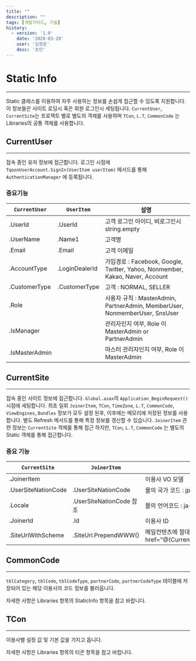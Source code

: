 ```yaml
---
title: ""
description: ""
tags: [개발가이드, 기술]
history:
  - version: '1.0'
    date: '2020-03-20'
    user: '김정훈'
    desc: '초안'
---
```


# Static Info
---
Static 클래스를 이용하여 자주 사용하는 정보를 손쉽게 접근할 수 있도록 지원합니다. 이 정보들은 사이트 로딩시 혹은 회원 로그인시 세팅됩니다.
`CurrentUser`, `CurrentSite`는 프로젝트 별로 별도의 객체를 사용하며 `TCon`, `L.T`, `CommonCode` 는 Libraries의 공통 객체를 사용합니다.


## CurrentUser
---
접속 중인 유저 정보에 접근합니다.
로그인 시점에 `TqoonUserAccount.SignIn(UserItem userItem)` 메서드를 통해 `AuthenticationManager` 에 등록됩니다.

### 중요기능

| `CurrentUser` | `UserItem` | 설명 |
| --- | --- | --- |
| .UserId | .UserId | 고객 로그인 아이디, 비로그인시 string.empty |
| .UserName | .Name1 | 고객명 |
| .Email | .Email | 고객 이메일 |
| .AccountType | .LoginDealerId | 가입경로 : Facebook, Google, Twitter, Yahoo, Nonmember, Kakao, Naver, Account |
| .CustomerType | .CustomerType | 고객 : NORMAL, SELLER |
| .Role | | 사용자 규칙 : MasterAdmin, PartnerAdmin, MemberUser, NonmemberUser, SnsUser
| .IsManager |  | 관리자인지 여부, Role 이 MasterAdmin or PartnerAdmin |
| .IsMasterAdmin ||마스터 관리자인지 여부, Role 이 MasterAdmin |




## CurrentSite
---
접속 중인 사이트 정보에 접근합니다.
`Global.asax`의 `Application_BeginRequest()` 시점에 세팅합니다. 
최초 일회 `JoinerItem`, `TCon`, `TimeZone`, `L.T`, `CommonCode`, `ViewEngines`, `Bundles` 정보가 모두 설정 된후, 이후에는 메모리에 저장된 정보를 사용합니다. 별도 Refresh 메서드를 통해 특정 정보를 갱신할 수 있습니다.
`JoinerItem` 관련 정보는 `CurrentSite` 객체를 통해 접근 하지만, `TCon`, `L.T`, `CommonCode` 는 별도의 Static 객체를 통해 접근합니다.


### 중요 기능

| `CurrentSite` | `JoinerItem` | 설명 |
| --- | --- | --- |
| .JoinerItem |  | 이용사 VO 모델 |
| .UserSiteNationCode | .UserSiteNationCode | 몰의 국가 코드 : jp, kr, sg, in |
| .Locale | .UserSiteNationCode 참조 | 몰의 언어코드 : ja-jp, ko-kr, en-sg, en-in, id |
| .JoinerId | .Id | 이용사 ID |
| .SiteUrlWithScheme | .SiteUrl.PrependWWW() | 메일컨텐츠에 절대 경로가 필요한 경우 사용 : href="@(CurrentSite.SiteUrlWithScheme)/MyPage/Orders" |

## CommonCode
---
`tblCategory`, `tblCode`, `tblCodeType`, `partnerCode`, `partnerCodeType` 테이블에 저장되어 있는 해당 이용사의 코드 정보를 불러옵니다.

자세한 사항은 Libraries 항목의 StaticInfo 항목을 참고 바랍니다.

## TCon
---
이용사별 설정 값 및 기본 값을 가지고 옵니다.

자세한 사항은 Libraries 항목의 티콘 항목을 참고 바랍니다.